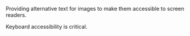 Providing alternative text for images to make them accessible to screen readers.

Keyboard accessibility is critical.